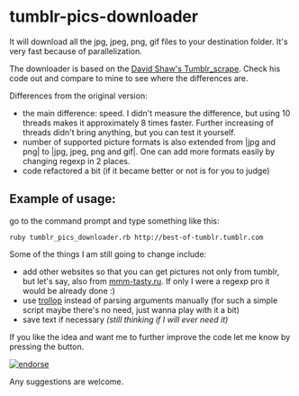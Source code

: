 tumblr-pics-downloader
======================

It will download all the jpg, jpeg, png, gif files to your destination folder. 
It's very fast because of parallelization.

The downloader is based on the [David Shaw's Tumblr_scrape](https://github.com/davidshaw/Tumblr-Scrape).
Check his code out and compare to mine to see where the differences are.

Differences from the original version:
* the main difference: speed. I didn't measure the difference, but using 10 threads makes it approximately 8 times faster. Further increasing of threads didn't bring anything, but you can test it yourself.
* number of supported picture formats is also extended from |jpg and png| to |jpg, jpeg, png and gif|. 
One can add more formats easily by changing regexp in 2 places.
* code refactored a bit (if it became better or not is for you to judge)

## Example of usage:

go to the command prompt and type something like this:

    ruby tumblr_pics_downloader.rb http://best-of-tumblr.tumblr.com

Some of the things I am still going to change include:

* add other websites so that you can get pictures not only from tumblr, but let's say, also from [mmm-tasty.ru](mmm-tasty.ru).
If only I were a regexp pro it would be already done :)
* use [trollop](http://trollop.rubyforge.org) instead of parsing arguments manually (for such a simple script maybe there's no need, just wanna play with it a bit)
* save text if necessary *(still thinking if I will ever need it)*

If you like the idea and want me to further improve the code let me know by pressing the button.

[![endorse](https://api.coderwall.com/outta/endorsecount.png)](https://coderwall.com/outta)

Any suggestions are welcome.
